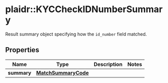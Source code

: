 # plaidr::KYCCheckIDNumberSummary

Result summary object specifying how the `id_number` field matched.

## Properties
Name | Type | Description | Notes
------------ | ------------- | ------------- | -------------
**summary** | [**MatchSummaryCode**](MatchSummaryCode.md) |  | 


